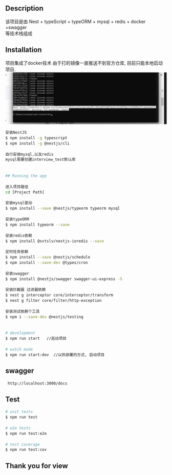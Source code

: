 ## Description

 该项目是由 Nest + typeScript + typeORM + mysql + redis + docker +swagger <BR>等技术栈组成

## Installation

项目集成了docker技术
由于打的镜像一直推送不到官方仓库, 目前只能本地启动项目.
![Image text](https://github.com/zhaojunyi0016/hls/blob/master/img.png)

```bash
安装NestJS 
$ npm install -g typescript
$ npm install -g @nestjs/cli

自行安装mysql,以及redis
mysql需要创建interview_test默认库


## Running the app

进入项目路径
cd [Project Path]

安装mysql驱动
$ npm install --save @nestjs/typeorm typeorm mysql

安装typeORM
$ npm install typeorm --save

安装redis依赖
$ npm install @svtslv/nestjs-ioredis --save

定时任务依赖
$ npm install --save @nestjs/schedule
$ npm install --save-dev @types/cron

安装swagger
$ npm install @nestjs/swagger swagger-ui-express -S

安装拦截器 过滤器依赖
$ nest g interceptor core/interceptor/transform
$ nest g filter core/filter/http-exception

安装测试依赖个工具
$ npm i --save-dev @nestjs/testing


# development
$ npm run start   //启动项目

# watch mode
$ npm run start:dev  //以热部署的方式, 启动项目

```




## swagger
```bash
 http://localhost:3000/docs
```
## Test
```bash
# unit tests
$ npm run test

# e2e tests
$ npm run test:e2e

# test coverage
$ npm run test:cov
```

## Thank you for view
